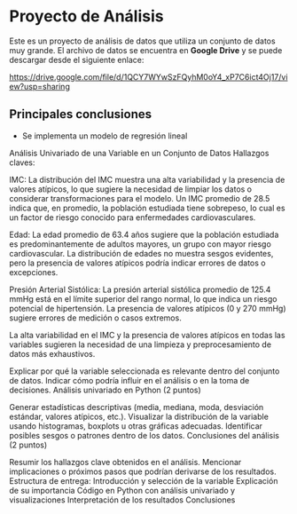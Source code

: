 # Proyecto de Análisis

Este es un proyecto de análisis de datos que utiliza un conjunto de datos muy grande. El archivo de datos se encuentra en **Google Drive** y se puede descargar desde el siguiente enlace:

https://drive.google.com/file/d/1QCY7WYwSzFQyhM0oY4_xP7C6ict4Oj17/view?usp=sharing

## Principales conclusiones
- Se implementa un modelo de regresión lineal

Análisis Univariado de una Variable en un Conjunto de Datos Hallazgos claves:

IMC: La distribución del IMC muestra una alta variabilidad y la presencia de valores atípicos, lo que sugiere la necesidad de limpiar los datos o considerar transformaciones para el modelo. Un IMC promedio de 28.5 indica que, en promedio, la población estudiada tiene sobrepeso, lo cual es un factor de riesgo conocido para enfermedades cardiovasculares.

Edad: La edad promedio de 63.4 años sugiere que la población estudiada es predominantemente de adultos mayores, un grupo con mayor riesgo cardiovascular. La distribución de edades no muestra sesgos evidentes, pero la presencia de valores atípicos podría indicar errores de datos o excepciones.

Presión Arterial Sistólica: La presión arterial sistólica promedio de 125.4 mmHg está en el límite superior del rango normal, lo que indica un riesgo potencial de hipertensión. La presencia de valores atípicos (0 y 270 mmHg) sugiere errores de medición o casos extremos.

La alta variabilidad en el IMC y la presencia de valores atípicos en todas las variables sugieren la necesidad de una limpieza y preprocesamiento de datos más exhaustivos. 

Explicar por qué la variable seleccionada es relevante dentro del conjunto de datos.
Indicar cómo podría influir en el análisis o en la toma de decisiones.
Análisis univariado en Python (2 puntos)

Generar estadísticas descriptivas (media, mediana, moda, desviación estándar, valores atípicos, etc.).
Visualizar la distribución de la variable usando histogramas, boxplots u otras gráficas adecuadas.
Identificar posibles sesgos o patrones dentro de los datos.
Conclusiones del análisis (2 puntos)

Resumir los hallazgos clave obtenidos en el análisis.
Mencionar implicaciones o próximos pasos que podrían derivarse de los resultados.
Estructura de entrega:
Introducción y selección de la variable
Explicación de su importancia
Código en Python con análisis univariado y visualizaciones
Interpretación de los resultados
Conclusiones
